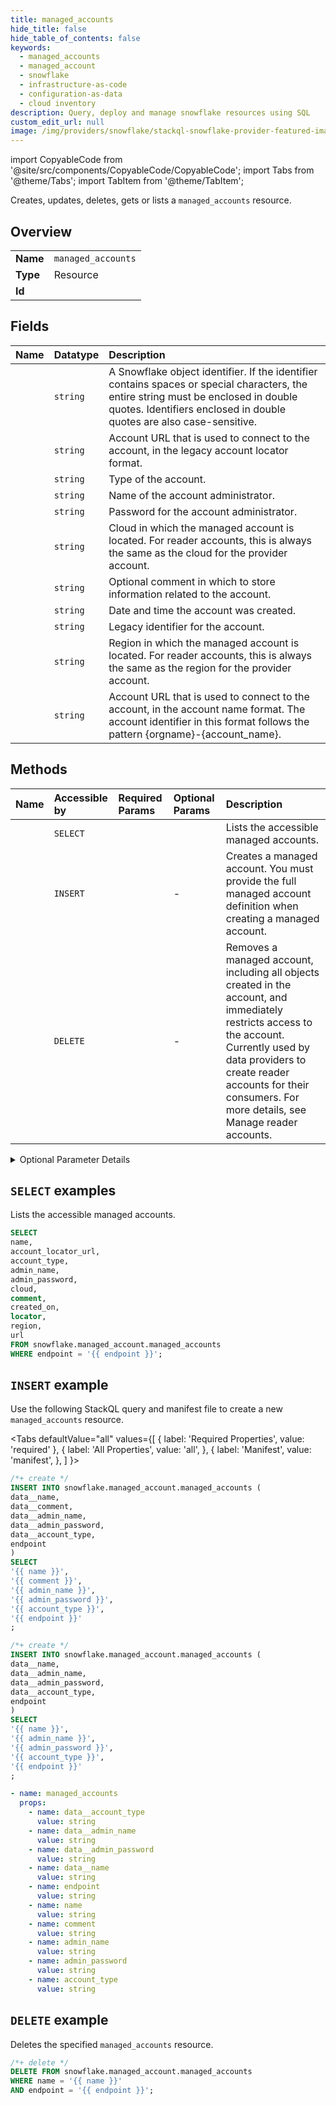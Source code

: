 ```yaml
---
title: managed_accounts
hide_title: false
hide_table_of_contents: false
keywords:
  - managed_accounts
  - managed_account
  - snowflake
  - infrastructure-as-code
  - configuration-as-data
  - cloud inventory
description: Query, deploy and manage snowflake resources using SQL
custom_edit_url: null
image: /img/providers/snowflake/stackql-snowflake-provider-featured-image.png
---
```


import CopyableCode from '@site/src/components/CopyableCode/CopyableCode';
import Tabs from '@theme/Tabs';
import TabItem from '@theme/TabItem';

Creates, updates, deletes, gets or lists a <code>managed_accounts</code> resource.

## Overview
<table><tbody>
<tr><td><b>Name</b></td><td><code>managed_accounts</code></td></tr>
<tr><td><b>Type</b></td><td>Resource</td></tr>
<tr><td><b>Id</b></td><td><CopyableCode code="snowflake.managed_account.managed_accounts" /></td></tr>
</tbody></table>

## Fields
| Name | Datatype | Description |
|:-----|:---------|:------------|
| <CopyableCode code="name" /> | `string` | A Snowflake object identifier. If the identifier contains spaces or special characters, the entire string must be enclosed in double quotes. Identifiers enclosed in double quotes are also case-sensitive. |
| <CopyableCode code="account_locator_url" /> | `string` | Account URL that is used to connect to the account, in the legacy account locator format. |
| <CopyableCode code="account_type" /> | `string` | Type of the account. |
| <CopyableCode code="admin_name" /> | `string` | Name of the account administrator. |
| <CopyableCode code="admin_password" /> | `string` | Password for the account administrator. |
| <CopyableCode code="cloud" /> | `string` | Cloud in which the managed account is located. For reader accounts, this is always the same as the cloud for the provider account. |
| <CopyableCode code="comment" /> | `string` | Optional comment in which to store information related to the account. |
| <CopyableCode code="created_on" /> | `string` | Date and time the account was created. |
| <CopyableCode code="locator" /> | `string` | Legacy identifier for the account. |
| <CopyableCode code="region" /> | `string` | Region in which the managed account is located. For reader accounts, this is always the same as the region for the provider account. |
| <CopyableCode code="url" /> | `string` | Account URL that is used to connect to the account, in the account name format. The account identifier in this format follows the pattern {orgname}-{account_name}. |

## Methods
| Name | Accessible by | Required Params | Optional Params | Description |
|:-----|:--------------|:----------------|:----------------|:------------|
| <CopyableCode code="list_managed_accounts" /> | `SELECT` | <CopyableCode code="endpoint" /> | <CopyableCode code="like" /> | Lists the accessible managed accounts. |
| <CopyableCode code="create_managed_account" /> | `INSERT` | <CopyableCode code="data__account_type, data__admin_name, data__admin_password, data__name, endpoint" /> | - | Creates a managed account. You must provide the full managed account definition when creating a managed account. |
| <CopyableCode code="delete_managed_account" /> | `DELETE` | <CopyableCode code="name, endpoint" /> | - | Removes a managed account, including all objects created in the account, and immediately restricts access to the account. Currently used by data providers to create reader accounts for their consumers. For more details, see Manage reader accounts. |

<details>
<summary>Optional Parameter Details</summary>

| Name | Description | Type | Default |
|------|-------------|------|---------|
| <CopyableCode code="like" /> | Query parameter to filter the command output by resource name. Uses case-insensitive pattern matching, with support for SQL wildcard characters. | `string` | `-` |

</details>

## `SELECT` examples

Lists the accessible managed accounts.


```sql
SELECT
name,
account_locator_url,
account_type,
admin_name,
admin_password,
cloud,
comment,
created_on,
locator,
region,
url
FROM snowflake.managed_account.managed_accounts
WHERE endpoint = '{{ endpoint }}';
```
## `INSERT` example

Use the following StackQL query and manifest file to create a new <code>managed_accounts</code> resource.

<Tabs
    defaultValue="all"
    values={[
        { label: 'Required Properties', value: 'required' },
        { label: 'All Properties', value: 'all', },
        { label: 'Manifest', value: 'manifest', },
    ]
}>
<TabItem value="all">

```sql
/*+ create */
INSERT INTO snowflake.managed_account.managed_accounts (
data__name,
data__comment,
data__admin_name,
data__admin_password,
data__account_type,
endpoint
)
SELECT 
'{{ name }}',
'{{ comment }}',
'{{ admin_name }}',
'{{ admin_password }}',
'{{ account_type }}',
'{{ endpoint }}'
;
```
</TabItem>

<TabItem value="required">

```sql
/*+ create */
INSERT INTO snowflake.managed_account.managed_accounts (
data__name,
data__admin_name,
data__admin_password,
data__account_type,
endpoint
)
SELECT 
'{{ name }}',
'{{ admin_name }}',
'{{ admin_password }}',
'{{ account_type }}',
'{{ endpoint }}'
;
```
</TabItem>

<TabItem value="manifest">

```yaml
- name: managed_accounts
  props:
    - name: data__account_type
      value: string
    - name: data__admin_name
      value: string
    - name: data__admin_password
      value: string
    - name: data__name
      value: string
    - name: endpoint
      value: string
    - name: name
      value: string
    - name: comment
      value: string
    - name: admin_name
      value: string
    - name: admin_password
      value: string
    - name: account_type
      value: string

```
</TabItem>
</Tabs>

## `DELETE` example

Deletes the specified <code>managed_accounts</code> resource.

```sql
/*+ delete */
DELETE FROM snowflake.managed_account.managed_accounts
WHERE name = '{{ name }}'
AND endpoint = '{{ endpoint }}';
```
